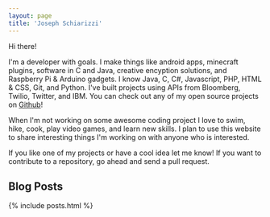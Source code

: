 ```yaml
---
layout: page
title: 'Joseph Schiarizzi'
---
```

Hi there!  

I'm a developer with goals.  I make things like android apps, minecraft plugins, software in C and Java, creative encyption solutions, and Raspberry Pi & Arduino gadgets.  I know Java, C, C#, Javascript, PHP, HTML & CSS, Git, and Python.  I've built projects using APIs from Bloomberg, Twilio, Twitter, and IBM.  You can check out any of my open source projects on [Github](https://github.com/jschiarizzi)!

When I'm not working on some awesome coding project I love to swim, hike, cook, play video games, and learn new skills.  I plan to use this website to share interesting things I'm working on with anyone who is interested.

If you like one of my projects or have a cool idea let me know!  If you want to contribute to a repository, go ahead and send a pull request.
    
    
    
    
Blog Posts
---------------------

{% include posts.html %}



